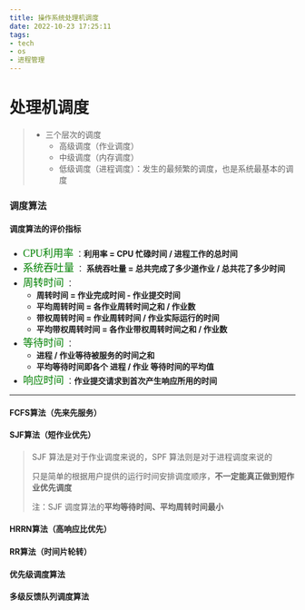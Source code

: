 ```yaml
---
title: 操作系统处理机调度
date: 2022-10-23 17:25:11
tags: 
- tech
- os
- 进程管理
---
```


# 处理机调度

> + 三个层次的调度
>   + 高级调度（作业调度）
>   + 中级调度（内存调度）
>   + 低级调度（进程调度）：发生的最频繁的调度，也是系统最基本的调度

### 调度算法

#### 调度算法的评价指标

+ <font color=green face="宋体" size=4>CPU利用率</font> ：**利用率 = CPU 忙碌时间 / 进程工作的总时间**
+ <font color=green face="宋体" size=4>系统吞吐量</font> ： **系统吞吐量  = 总共完成了多少道作业 / 总共花了多少时间**
+ <font color=green face="宋体" size=4>周转时间</font> ： 
  + **周转时间 = 作业完成时间 - 作业提交时间**
  + **平均周转时间 = 各作业周转时间之和 / 作业数**
  + **带权周转时间 = 作业周转时间 / 作业实际运行的时间**
  + **平均带权周转时间 = 各作业带权周转时间之和 / 作业数**
+ <font color=green face="宋体" size=4>等待时间</font> ：
  + **进程 / 作业等待被服务的时间之和**
  + **平均等待时间即各个 进程 / 作业 等待时间的平均值**
+ <font color=green face="宋体" size=4>响应时间</font> ：**作业提交请求到首次产生响应所用的时间**

---

#### FCFS算法（先来先服务）

#### SJF算法（短作业优先）

> SJF 算法是对于作业调度来说的，SPF 算法则是对于进程调度来说的
>
> 只是简单的根据用户提供的运行时间安排调度顺序，**不一定能真正做到短作业优先调度**
>
> 注：SJF 调度算法的**平均等待时间、平均周转时间最小**

#### HRRN算法（高响应比优先）

#### RR算法（时间片轮转）

#### 优先级调度算法

#### 多级反馈队列调度算法
